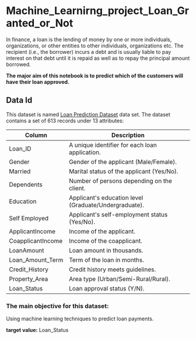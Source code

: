 # Machine_Learnirng_project_Loan_Granted_or_Not
In finance, a loan is the lending of money by one or more individuals, organizations, or other entities to other individuals, organizations etc. The recipient (i.e., the borrower) incurs a debt and is usually liable to pay interest on that debt until it is repaid as well as to repay the principal amount borrowed. 

**The major aim of this notebook is to predict which of the customers will have their loan approved.**

## Data Id
This dataset is named [Loan Prediction Dataset](https://www.kaggle.com/datasets/altruistdelhite04/loan-prediction-problem-dataset) data set. The dataset contains a set of 613 records under 13 attributes:

| Column             | Description                                       |
|--------------------|---------------------------------------------------|
| Loan_ID            | A unique identifier for each loan application.    |
| Gender             | Gender of the applicant (Male/Female).           |
| Married            | Marital status of the applicant (Yes/No).        |
| Dependents         | Number of persons depending on the client.       |
| Education          | Applicant's education level (Graduate/Undergraduate). |
| Self Employed      | Applicant's self-employment status (Yes/No).     |
| ApplicantIncome    | Income of the applicant.                         |
| CoapplicantIncome  | Income of the coapplicant.                       |
| LoanAmount         | Loan amount in thousands.                        |
| Loan_Amount_Term   | Term of the loan in months.                      |
| Credit_History     | Credit history meets guidelines.                 |
| Property_Area      | Area type (Urban/Semi-Rural/Rural).              |
| Loan_Status        | Loan approval status (Y/N).                      |

### The main objective for this dataset:
Using machine learning techniques to predict loan payments.

**target value:** Loan_Status

